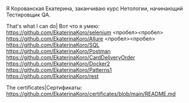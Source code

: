 Я Корованская Екатерина, заканчиваю курс Нетологии, начинающий Тестировщик QA.

That's what I can do| Вот что я умею:
https://github.com/EkaterinaKoro/selenium <пробел><пробел>
https://github.com/EkaterinaKoro/Allure <пробел><пробел>
https://github.com/EkaterinaKoro/SQL
https://github.com/EkaterinaKoro/Postman
https://github.com/EkaterinaKoro/CardDeliveryOrder
https://github.com/EkaterinaKoro/Docker2
https://github.com/EkaterinaKoro/Patterns1
https://github.com/EkaterinaKoro/rest

The certificates|Сертификаты:
https://github.com/EkaterinaKoro/certificates/blob/main/README.md






